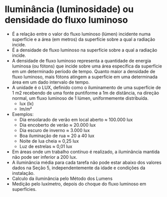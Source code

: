 # Iluminância (luminosidade) ou densidade do fluxo luminoso
- É a relação entre o valor do fluxo luminoso (lúmen) incidente numa superfície
    e a área (em metros) da superfície sobre a qual a radiação incide.
- É a densidade de fluxo luminoso na superfície sobre a qual a radiação incide.
- A densidade de fluxo luminoso representa a quantidade de energia luminosa (ou fótons) que incide sobre uma área específica da superfície em um determinado período de tempo. Quanto maior a densidade de fluxo luminoso, mais fótons atingem a superfície em uma determinada área em um dado intervalo de tempo.
- A unidade é o LUX, definido como o iluminamento de uma superfície de 1 m2
    recebendo de uma fonte puntiforme a 1m de distância, na direção normal, um fluxo luminoso de 1 lúmen, uniformemente distribuída.
    - lux (lx)
    - lm/m²
- Exemplos:
    - Dia ensolarado de verão em local aberto ≈ 100.000 lux
    - Dia encoberto de verão ≈ 20.000 lux
    - Dia escuro de inverno ≈ 3.000 lux
    - Boa iluminação de rua ≈ 20 a 40 lux
    - Noite de lua cheia ≈ 0,25 lux
    - Luz de estrelas ≈ 0,01 lux
- Em áreas onde um trabalho contínuo é realizado, a iluminância mantida não pode ser inferior a 200 lux.
- A iluminância média para cada tarefa não pode estar abaixo dos valores dados na Seção 5, independentemente da idade e condições da instalação.
- Calculo da iluminância pelo Método dos Lumens
- Medição pelo luxímetro, depois do choque do fluxo luminoso em superfícies.